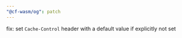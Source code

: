 ```yaml
---
"@cf-wasm/og": patch
---
```


fix: set `Cache-Control` header with a default value if explicitly not set
